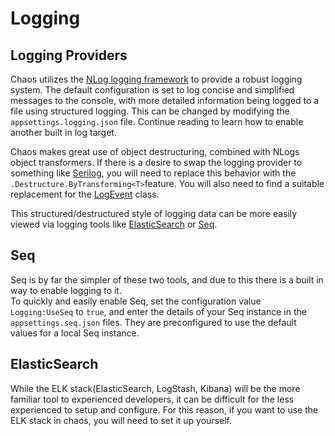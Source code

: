 # Logging

## Logging Providers

Chaos utilizes the [NLog logging framework](https://nlog-project.org/) to provide a robust logging system. The default
configuration is set to log concise and simplified messages to the console, with more detailed information being logged
to a file using structured logging.
This can be changed by modifying the `appsettings.logging.json` file. Continue reading to learn how to enable another
built in log target.

Chaos makes great use of object destructuring, combined with NLogs object transformers. If there is a desire to swap the
logging provider to something like [Serilog](https://serilog.net/), you will need to replace this behavior with
the `.Destructure.ByTransforming<T>`feature. You will also need to find a suitable replacement for
the [LogEvent](<xref:Chaos.Extensions.Common.LoggerExtensions.LogEvent>) class.

This structured/destructured style of logging data can be more easily viewed via logging tools
like [ElasticSearch](https://www.elastic.co/) or [Seq](https://datalust.co/seq).

## Seq

Seq is by far the simpler of these two tools, and due to this there is a built in way to enable logging to it.  
To quickly and easily enable Seq, set the configuration value `Logging:UseSeq` to `true`, and enter the details of
your Seq instance in the `appsettings.seq.json` files. They are preconfigured to use the default values for a local Seq
instance.

## ElasticSearch

While the ELK stack(ElasticSearch, LogStash, Kibana) will be the more familiar tool to experienced developers, it can be
difficult for the less experienced to setup and configure. For this reason, if you want to use the ELK stack in chaos,
you will need to set it up yourself.